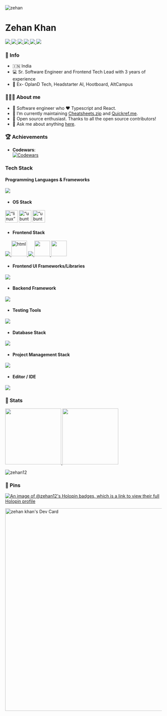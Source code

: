   <img src="https://komarev.com/ghpvc/?username=zehan12&label=Profile%20views&color=0e75b6&style=flat" alt="zehan" />  




# Zehan Khan

<p align="left">
  <a href="https://zehankhan.vercel.app/">
    <img src="https://img.shields.io/badge/website-303030&logo=Web" />
  </a>
  <a href="https://www.linkedin.com/in/zehan-khan-6001a4144/">
    <img src="https://img.shields.io/badge/LinkedIn-%230077B5.svg?style=flat&logo=LinkedIn&logoColor=white" />
  </a>
  <a href="mailto:zehan9211@gmail.com">
    <img src="https://img.shields.io/badge/Gmail-c14438?style=flat-square&logo=Gmail&logoColor=white" />
  </a>
  <a href="https://x.com/zehan9211">
    <img src="https://img.shields.io/badge/Twitter-%231DA1F2.svg?logo=X&logoColor=white" />
  </a>
  <a href="https://medium.com/@zehan9211">
    <img src="https://img.shields.io/badge/Medium-%23000000.svg?logo=medium&logoColor=white" />
  </a>
  <a href="https://github.com/zehan12?tab=followers">
    <img src="https://img.shields.io/github/followers/zehan12?label=Follow&style=social" />
  </a>
</p>

### 💁 Info
- 🇮🇳 India
- 💻 Sr. Software Engineer and Frontend Tech Lead with 3 years of experience
- 🏢 Ex- OplanD Tech, Headstarter AI, Hootboard, AltCampus

### 🤷🏻‍♂️ About me

* 🎨 Software engineer who ❤️ Typescript and React.
* 💼 I’m currently maintaining [Cheatsheets.zip](https://cheatsheets.zip/) and [Quickref.me](https://quickref.me/).
* 🎁 Open source enthusiast. Thanks to all the open source contributors!
* 💬 Ask me about anything [here](https://github.com/zehan12/zehan12/issues).




### 🏆 Achievements  

- **Codewars**:  
  [![Codewars](https://www.codewars.com/users/ZEHAN/badges/large)](https://www.codewars.com/users/ZEHAN)  



<!-- ### Connect with me: <img src="https://media.giphy.com/media/LnQjpWaON8nhr21vNW/giphy.gif" height="32">

[<img align="left" alt="Sabesan" height="22px" src="./SocialLogo/Web.png" />][website]
[<img align="left" alt="Sabesan | LinkedIn" height="22px" src="./SocialLogo/LinkedIn.png" />][linkedin]
[<img align="left" alt="Sabesan | Medium" height="22px" src="./SocialLogo/Medium.png" />][medium]
[<img align="left" alt="Sabesan | Stackoverflow" height="22px" src="./SocialLogo/StackOverflow.png" />][stackoverflow]
[<img align="left" alt="Sabesan | Dev" height="22px" src="./SocialLogo/Dev.png" />][dev]
[<img align="left" alt="Sabesan | Quora" height="22px" src="./SocialLogo/Quora.png" />][quora]
[<img align="left" alt="Sabesan | Whatsapp" height="22px" src="./SocialLogo/WhatsApp.png" />][whatsapp]
[<img align="left" alt="Sabesan | Telegram" height="22px" src="./SocialLogo/Telegram.png" />][telegram]
[<img align="left" alt="Sabesan | Twitter" height="22px" src="./SocialLogo/Twitter.png" />][twitter]
[<img align="left" alt="Sabesan | Skype" height="22px" src="./SocialLogo/Skype.png" />][skype]
[<img align="left" alt="Sabesan | Facebook" height="22px" src="./SocialLogo/Facebook.png" />][facebook]
[<img align="left" alt="Sabesan | Messenger" height="22px" src="./SocialLogo/Messenger.png" />][messenger]
[<img align="left" alt="Sabesan | Instagram" height="22px" src="./SocialLogo/Instagram.png" />][instagram]
[<img align="left" alt="Sabesan | Flipboard" height="22px" src="./SocialLogo/Flipboard.png" />][flipboard]

<br /> -->
### Tech Stack
 
####  Programming Languages & Frameworks

 <p align="left">
  <a href="https://skillicons.dev">
    <img src="https://skillicons.dev/icons?i=js,nodejs,typescript,bash,python,ruby,golang" />
  </a>
</p>

- #### OS Stack

<p align=“left” class="icons"><img src="https://brandlogos.net/wp-content/uploads/2020/03/Linux-logo.png" alt=“linux” title=“linux” width="40" height="40"/> <img src="https://www.vectorlogo.zone/logos/ubuntu/ubuntu-icon.svg" alt=“ubuntu” title=“ubuntu” width="40" height="40"/> 
<img src="https://seeklogo.com/images/M/macos-logo-9E37FA8B61-seeklogo.com.png" alt=“ubuntu” title=“ubuntu” width="40" height="40"/>

</p>

- #### Frontend Stack

<p align="left">
  <a href="https://skillicons.dev">
    <img src="https://skillicons.dev/icons?i=html,css,react" />
<!--     <img src="https://preactjs.com/assets/branding/symbol.png" alt="html" title="html" width="50" height="50"/> -->
    <img src="https://seeklogo.com/images/Q/qwik-icon-logo-48EC4793C2-seeklogo.com.png" alt="html" title="html" width="50" height="50"/>
<img src="https://skillicons.dev/icons?i=nextjs,remix,svelte,solidjs,redux"/>
<img src="https://miro.medium.com/v2/resize:fit:1400/format:webp/1*elhu-42TzQEdsFjKDbQhhA.png" width="50" />
<img src="https://devsdata.com/wp-content/uploads/2020/08/redux-saga-logo.webp" width="50" />
  </a>
</p>

- #### Frontend UI Frameworks/Libraries

<p align="left">
  <a href="https://skillicons.dev">
    <img src="https://skillicons.dev/icons?i=tailwind,bootstrap,materialui,styledcomponents" />
    <a>
</p>

- #### Backend Framework

<p align="left">
  <a href="https://skillicons.dev">
    <img src="https://skillicons.dev/icons?i=express,flask,django,rails,nestjs,spring" />
    <a>
</p>

- #### Testing Tools

<p align="left">
  <a href="https://skillicons.dev">
    <img src="https://skillicons.dev/icons?i=jest,cypress,vitest" />
    <a>
</p>
<!-- - Rxjs
- Firebase
- Mocha
- Chai
- Jest
- React Testing Library -->

- #### Database Stack

<p align="left">
  <a href="https://skillicons.dev">
    <img src="https://skillicons.dev/icons?i=mongo,postgres,mysql,redis" />
    <a>
</p>

- #### Project Management Stack

<p align="left">
  <a href="https://skillicons.dev">
    <img src="https://skillicons.dev/icons?i=git,github,gitlab" />
    <a>
</p>

- #### Editor / IDE

<p align="left">
  <a href="https://skillicons.dev">
    <img src="https://skillicons.dev/icons?i=vscode,idea" />
    <a>
</p>

### 🏅 Stats

<a href="https://github.com/zehan12">
  <img height="180em" src="https://github-readme-stats.vercel.app/api?username=zehan12&theme=light&show_icons=true" />
  <img height="180em" src="https://github-readme-stats.vercel.app/api/top-langs/?username=zehan12&theme=transparent&bg_color=white&layout=compact" />
</a>
<p><img align="center" src="https://github-readme-streak-stats.herokuapp.com/?user=zehan12&" alt="zehan12" /></p>



### 📌 Pins

[![An image of @zehan12's Holopin badges, which is a link to view their full Holopin profile](https://holopin.me/zehan12)](https://holopin.io/@zehan12)

<a href="https://app.daily.dev/darksiderise"><img src="https://api.daily.dev/devcards/v2/XUfnCkNjJcK9eXPg7me0D.png?type=wide&r=3oj" width="652" alt="zehan khan's Dev Card"/></a>
